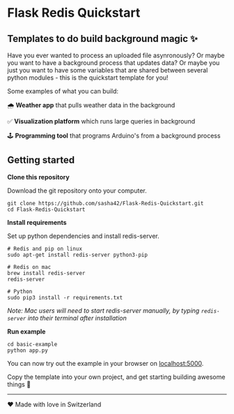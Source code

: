 # Flask Redis Quickstart
## Templates to do build background magic ✨
Have you ever wanted to process an uploaded file asynronously? Or maybe you want to have a background process that updates data? Or maybe you just you want to have some variables that are shared between several python modules - this is the quickstart template for you!

Some examples of what you can build:

🌧 **Weather app** that pulls weather data in the background

✅ **Visualization platform** which runs large queries in background

🕹 **Programming tool** that programs Arduino's from a background process

## Getting started
**Clone this repository**

Download the git repository onto your computer.
```
git clone https://github.com/sasha42/Flask-Redis-Quickstart.git
cd Flask-Redis-Quickstart
```

**Install requirements**

Set up python dependencies and install redis-server.
```
# Redis and pip on linux
sudo apt-get install redis-server python3-pip

# Redis on mac
brew install redis-server
redis-server

# Python
sudo pip3 install -r requirements.txt
```

*Note: Mac users will need to start redis-server manually, by typing `redis-server` into their terminal after installation*

**Run example**
```
cd basic-example
python app.py
```
You can now try out the example in your browser on [localhost:5000](http://localhost:5000). 

Copy the template into your own project, and get starting building awesome things 🚀

---
️❤️ Made with love in Switzerland